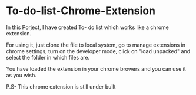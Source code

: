 # To-do-list-Chrome-Extension

In this Porject, I have created To- do list which works like a chrome extension.  

For using it, just clone the file to local system, go to manage extensions in chrome settings, turn on the developer mode, click on "load unpacked" and select the folder in which files are.  

You have loaded the extension in your chrome browers and you can use it as you wish.  

P.S- This chrome extension is still under built
